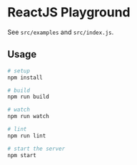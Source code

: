# ReactJS Playground

See `src/examples` and `src/index.js`.

## Usage

```bash
# setup
npm install

# build
npm run build

# watch
npm run watch

# lint
npm run lint

# start the server
npm start
```
